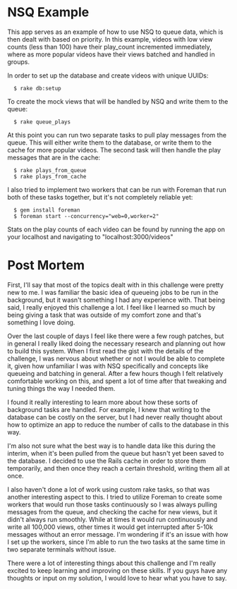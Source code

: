 # NSQ Example

This app serves as an example of how to use NSQ to queue data, which is then dealt with based on priority. In this example, videos with low view counts (less than 100) have their play_count incremented immediately, where as more popular videos have their views batched and handled in groups.

In order to set up the database and create videos with unique UUIDs:

```
  $ rake db:setup
```

To create the mock views that will be handled by NSQ and write them to the queue:

```
  $ rake queue_plays
```

At this point you can run two separate tasks to pull play messages from the queue. This will either write them to the database, or write them to the cache for more popular videos. The second task will then handle the play messages that are in the cache:

```
  $ rake plays_from_queue
  $ rake plays_from_cache
```

I also tried to implement two workers that can be run with Foreman that run both of these tasks together, but it's not completely reliable yet:

```
  $ gem install foreman
  $ foreman start --concurrency="web=0,worker=2"
```

Stats on the play counts of each video can be found by running the app on your localhost and navigating to "localhost:3000/videos"

# Post Mortem

First, I'll say that most of the topics dealt with in this challenge were pretty new to me. I was familiar the basic idea of queueing jobs to be run in the background, but it wasn't something I had any experience with. That being said, I really enjoyed this challenge a lot. I feel like I learned so much by being giving a task that was outside of my comfort zone and that's something I love doing.

Over the last couple of days I feel like there were a few rough patches, but in general I really liked doing the necessary research and planning out how to build this system. When I first read the gist with the details of the challenge, I was nervous about whether or not I would be able to complete it, given how unfamiliar I was with NSQ specifically and concepts like queueing and batching in general. After a few hours though I felt relatively comfortable working on this, and spent a lot of time after that tweaking and tuning things the way I needed them.

I found it really interesting to learn more about how these sorts of background tasks are handled. For example, I knew that writing to the database can be costly on the server, but I had never really thought about how to optimize an app to reduce the number of calls to the database in this way.

I'm also not sure what the best way is to handle data like this during the interim, when it's been pulled from the queue but hasn't yet been saved to the database. I decided to use the Rails cache in order to store them temporarily, and then once they reach a certain threshold, writing them all at once.

I also haven't done a lot of work using custom rake tasks, so that was another interesting aspect to this. I tried to utilize Foreman to create some workers that would run those tasks continuously so I was always pulling messages from the queue, and checking the cache for new views, but it didn't always run smoothly. While at times it would run continuously and write all 100,000 views, other times it would get interrupted after 5-10k messages without an error message. I'm wondering if it's an issue with how I set up the workers, since I'm able to run the two tasks at the same time in two separate terminals without issue.

There were a lot of interesting things about this challenge and I'm really excited to keep learning and improving on these skills. If you guys have any thoughts or input on my solution, I would love to hear what you have to say.
